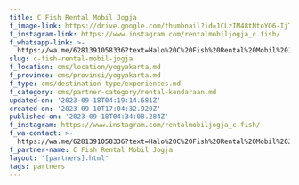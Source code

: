 ```yaml
---
title: C Fish Rental Mobil Jogja
f_image-link: https://drive.google.com/thumbnail?id=1CLzIM48tNtoYO6-IjTIoOLaFyFGMRBKs
f_instagram-link: https://www.instagram.com/rentalmobiljogja_c.fish/
f_whatsapp-link: >-
  https://wa.me/6281391058336?text=Halo%20C%20Fish%20Rental%20Mobil%20Jogja,%20saya%20dapat%20info%20dari%20@loocale.id%20dan%20punya%20pertanyaan
slug: c-fish-rental-mobil-jogja
f_location: cms/location/yogyakarta.md
f_province: cms/provinsi/yogyakarta.md
f_type: cms/destination-type/experiences.md
f_category: cms/partner-category/rental-kendaraan.md
updated-on: '2023-09-18T04:19:14.681Z'
created-on: '2023-09-10T17:04:32.920Z'
published-on: '2023-09-18T04:34:08.284Z'
f_instagram: https://www.instagram.com/rentalmobiljogja_c.fish/
f_wa-contact: >-
  https://wa.me/6281391058336?text=Halo%20C%20Fish%20Rental%20Mobil%20Jogja,%20saya%20dapat%20info%20dari%20@loocale.id%20dan%20punya%20pertanyaan
f_partner-name: C Fish Rental Mobil Jogja
layout: '[partners].html'
tags: partners
---
```



